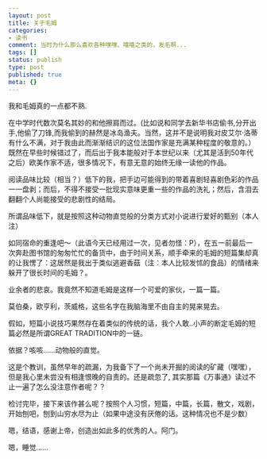 ```yaml
---
layout: post
title: 关于毛姆
categories:
- 读书
comment: 当时为什么那么喜欢各种嘿嘿、嘻嘻之类的，发毛啊... 
tags: []
status: publish
type: post
published: true
meta: {}
---
```

我和毛姆真的一点都不熟.

在中学时代数次莫名其妙的和他擦肩而过。(比如说和同学去新华书店偷书,分开出手,他偷了刀锋,而我偷到的赫然是冰岛渔夫。当然，这并不是说明我对皮艾尔·洛蒂有什么不满，对于我由此而渐渐结识的这位法国作家是充满某种程度的敬意的。）既然在早些时候错过了，而后出于我本能般对于本世纪以来（尤其是活到50年代之后）欧美作家不适，很多情况下，有意无意的始终无缘一读他的作品。

阅读品味比较（相当？）低下的我，把手边可能得到的带着喜剧轻喜剧色彩的作品一一盘剥；而后，不得不接受一批现实意味更重一些的作品的洗礼；然后，含泪去翻翻个人尚能接受的悲剧性的结局。


所谓品味低下，就是按照这种动物直觉般的分类方式对小说进行爱好的甄别（本人注）

如同宿命的重逢吧～（此语今天已经用过一次，见者勿怪：P），在五一前最后一次奔赴图书馆的匆匆忙忙的备货中，由于时间关系，顺手牵来的毛姆的短篇集却真的让我愣了：这居然是我出于类似逃避香菇（注：本人比较发怵的食品）的情绪来躲开了很长时间的毛姆？。

业余者的悲哀。我竟然不知道毛姆是这样一个可爱的家伙，一篇一篇。

莫伯桑，欧亨利，茨威格，这些名字在我脑海里不由自主的晃来晃去。

假如，短篇小说技巧果然存在着类似的传统的话，我个人敢..小声的断定毛姆的短篇必然是所谓GREAT TRADITION中的一链。

依据？咳咳......动物般的直觉。

这是个教训，虽然早年的疏漏，为我备下了一个尚未开掘的阅读的矿藏（嘿嘿），但是我心里未尝没有相逢恨晚的自责的。还是疏忽了, 其实那篇《万事通》读过不止一遍了怎么没注意作者呢？？

检讨完毕，接下来该作甚么呢？按照个人习惯，短篇，中篇，长篇，散文，戏剧，开始刨吧，刨到山穷水尽为止（如果中途没有厌倦的话。这种情况也不是少数）

嗯，结语，感谢上帝，创造出如此多的优秀的人。阿门。

嗯，睡觉......

